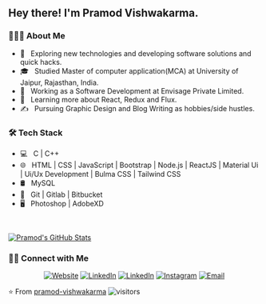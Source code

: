 <h2> Hey there! I'm Pramod Vishwakarma.</h2>

<h3> 👨🏻‍💻 About Me </h3>

- 🤔 &nbsp; Exploring new technologies and developing software solutions and quick hacks.
- 🎓 &nbsp; Studied Master of computer application(MCA) at University of Jaipur, Rajasthan, India.
- 💼 &nbsp; Working as a Software Development at Envisage Private Limited.
- 🌱 &nbsp; Learning more about React, Redux and Flux.
- ✍️ &nbsp; Pursuing Graphic Design and Blog Writing as hobbies/side hustles.

<h3>🛠 Tech Stack</h3>

- 💻 &nbsp; C | C++
- 🌐 &nbsp; HTML | CSS | JavaScript | Bootstrap | Node.js | ReactJS | Material Ui | Ui/Ux Development | Bulma CSS | Tailwind CSS
- 🛢 &nbsp; MySQL 
- 🔧 &nbsp; Git | Gitlab | Bitbucket 
- 🖥 &nbsp; Photoshop | AdobeXD

<br/>

[![Pramod's GitHub Stats](https://github-readme-stats.vercel.app/api?username=pramod-vishwakarma&show_icons=true)](https://github.com/pramod-vishwakarma)

<h3> 🤝🏻 Connect with Me </h3>

<p align="center">
<a href="https://www.pramodvishwakarmaa.blogspot.com/"><img alt="Website" src="https://img.shields.io/badge/Website-www.pramodvishwakarmaa.blogspot.com-blue?style=flat-square&logo=google-chrome"></a>
<a href="https://www.linkedin.com/in/pramodvishwakarma/"><img alt="LinkedIn" src="https://img.shields.io/badge/LinkedIn-pramodvishwakarma-blue?style=flat-square&logo=linkedin"></a>
 <a href="https://www.twitter.com/in/PRAMODVISH1997/"><img alt="LinkedIn" src="https://img.shields.io/badge/Twitter-PRAMODVISH1997-blue?style=flat-square&logo=Twitter"></a>
<a href="https://www.instagram.com/pramodvishwakarma_/"><img alt="Instagram" src="https://img.shields.io/badge/Instagram-pramodvishwakarma_-blue?style=flat-square&logo=instagram"></a>
 <a href="mailto:pramod-vishwakarma@outlook.com"><img alt="Email" src="https://img.shields.io/badge/Email-pramodvishwakarma@outlook.com-blue?style=flat-square&logo=gmail"></a>
</p>


⭐️ From [pramod-vishwakarma](https://github.com/pramod-vishwakarma)
![visitors](https://visitor-badge.laobi.icu/badge?page_id=pramod-vishwakarma.pramod-vishwakarma)
